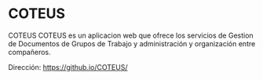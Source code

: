 # COTEUS
COTEUS
COTEUS es un aplicacion web que ofrece los servicios de Gestion de Documentos de Grupos de Trabajo y administración y organización entre compañeros.

Dirección: https://github.io/COTEUS/
